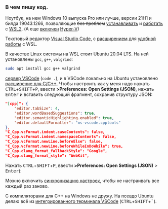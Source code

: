 ### В чем пишу код.

Ноутбук, на нем Windows 10 выпуска Pro или лучше, версии 21H1 и билда 19043.1266, позволяющие ~~без проблем~~ [устанавливать](https://docs.microsoft.com/en-us/windows/wsl/install) и [работать](https://code.visualstudio.com/docs/remote/wsl) с [WSL2](https://docs.microsoft.com/en-us/windows/wsl/about). (А еще [включен](https://docs.microsoft.com/en-us/virtualization/hyper-v-on-windows/quick-start/enable-hyper-v) [Hyper-V](https://docs.microsoft.com/en-us/virtualization/hyper-v-on-windows/about/))
  
Текстовый редактор [Visual Studio Code](https://code.visualstudio.com/), с [расширением](https://marketplace.visualstudio.com/items?itemName=ms-vscode-remote.remote-wsl) для [удобной работы](https://code.visualstudio.com/docs/remote/wsl-tutorial) с WSL.

В качестве Linux системы на WSL стоит Ubuntu 20.04 LTS. На ней установлены `gcc`, `g++`, `valgrind`:
```bash
sudo apt install gcc g++ valgrind
```

 [сервер VSCode](https://code.visualstudio.com/docs/remote/wsl-tutorial#_run-in-wsl) (`code .`), и в VSCode локально на Ubuntu установлено [расширение для C/C++](https://marketplace.visualstudio.com/items?itemName=ms-vscode.cpptools). Чтобы настроить как у меня надо нажать <kbd>CTRL</kbd>+<kbd>SHIFT</kbd>+<kbd>P</kbd>, ввести **>Preferences: Open Settings (JSON)**, нажать <kbd>Enter</kbd> и вставить следующий фрагмент, сохранив структуру JSON:
```json
"[cpp]": {
    "editor.tabSize": 4,
    "editor.wordBasedSuggestions": true,
    "editor.semanticHighlighting.enabled": true,
    "editor.defaultFormatter": "ms-vscode.cpptools"
},
"C_Cpp.vcFormat.indent.caseContents": false,
"C_Cpp.vcFormat.indent.namespaceContents": false,
"C_Cpp.vcFormat.newLine.beforeElse": false,
"C_Cpp.vcFormat.newLine.beforeWhileInDoWhile": true,
"C_Cpp.clang_format_fallbackStyle": "Google",
"C_Cpp.clang_format_style": "WebKit",
```
Нажать <kbd>CTRL</kbd>+<kbd>SHIFT</kbd>+<kbd>P</kbd>, ввести **>Preferences: Open Settings (JSON)** > <kbd>Enter</kbd>):

Можно включить [синхронизацию настроек](https://code.visualstudio.com/docs/editor/settings-sync), чтобы не настраивать все каждый раз заново.

С компиляторами для C++ на Windows не дружу. На псевдо Ubuntu делаю всё из [интегрированного терминала VSCode](https://code.visualstudio.com/docs/editor/integrated-terminal) (<kbd>CTRL</kbd>+<kbd>SHIFT</kbd>+<kbd>`</kbd>).